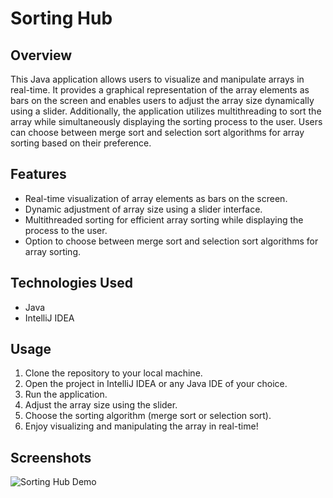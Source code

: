 # Sorting Hub

## Overview
This Java application allows users to visualize and manipulate arrays in real-time. It provides a graphical representation of the array elements as bars on the screen and enables users to adjust the array size dynamically using a slider. Additionally, the application utilizes multithreading to sort the array while simultaneously displaying the sorting process to the user. Users can choose between merge sort and selection sort algorithms for array sorting based on their preference.

## Features
- Real-time visualization of array elements as bars on the screen.
- Dynamic adjustment of array size using a slider interface.
- Multithreaded sorting for efficient array sorting while displaying the process to the user.
- Option to choose between merge sort and selection sort algorithms for array sorting.

## Technologies Used
- Java
- IntelliJ IDEA

## Usage
1. Clone the repository to your local machine.
2. Open the project in IntelliJ IDEA or any Java IDE of your choice.
3. Run the application.
4. Adjust the array size using the slider.
5. Choose the sorting algorithm (merge sort or selection sort).
6. Enjoy visualizing and manipulating the array in real-time!

## Screenshots
![Sorting Hub Demo](https://github.com/nadamur/Sorting-Hub/assets/114004182/04cf3d25-6412-499d-bac8-01cc7bc37bfb)

